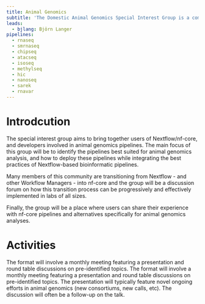 ```yaml
---
title: Animal Genomics
subtitle: 'The Domestic Animal Genomics Special Interest Group is a community of researchers and practitioners interested in the application of genomics to animal breeding and genetics.'
leads:
  - bjlang: Björn Langer
pipelines:
  - rnaseq
  - smrnaseq
  - chipseq
  - atacseq
  - isoseq
  - methylseq
  - hic
  - nanoseq
  - sarek
  - rnavar
---
```


# Introdcution

The special interest group aims to bring together users of Nextflow/nf-core, and developers involved in animal genomics pipelines. The main focus of this group will be to identify the pipelines best suited for animal genomics analysis, and how to deploy these pipelines while integrating the best practices of Nextflow-based bioinformatic pipelines.

Many members of this community are transitioning from Nextflow - and other Workflow Managers - into nf-core and the group will be a discussion forum on how this transition process can be progressively and effectively implemented in labs of all sizes.

Finally, the group will be a place where users can share their experience with nf-core pipelines and alternatives specifically for animal genomics analyses.

# Activities

The format will involve a monthly meeting featuring a presentation and round table discussions on pre-identified topics. The format will involve a monthly meeting featuring a presentation and round table discussions on pre-identified topics. The presentation will typically feature novel ongoing efforts in animal genomics (new consortiums, new calls, etc). The discussion will often be a follow-up on the talk.
